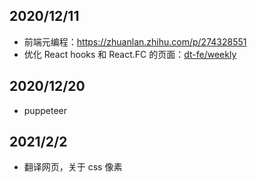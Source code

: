 ## 2020/12/11
- 前端元编程：https://zhuanlan.zhihu.com/p/274328551
- 优化 React hooks 和 React.FC 的页面：[dt-fe/weekly](https://github.com/dt-fe/weekly/blob/v2/104.%E7%B2%BE%E8%AF%BB%E3%80%8AFunction%20Component%20%E5%85%A5%E9%97%A8%E3%80%8B.md)

## 2020/12/20
- puppeteer

## 2021/2/2
- 翻译网页，关于 css 像素
